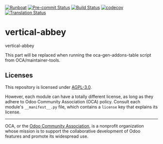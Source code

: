 
[![Runboat](https://img.shields.io/badge/runboat-Try%20me-875A7B.png)](https://runboat.odoo-community.org/builds?repo=OCA/vertical-abbey&target_branch=18.0)
[![Pre-commit Status](https://github.com/OCA/vertical-abbey/actions/workflows/pre-commit.yml/badge.svg?branch=18.0)](https://github.com/OCA/vertical-abbey/actions/workflows/pre-commit.yml?query=branch%3A18.0)
[![Build Status](https://github.com/OCA/vertical-abbey/actions/workflows/test.yml/badge.svg?branch=18.0)](https://github.com/OCA/vertical-abbey/actions/workflows/test.yml?query=branch%3A18.0)
[![codecov](https://codecov.io/gh/OCA/vertical-abbey/branch/18.0/graph/badge.svg)](https://codecov.io/gh/OCA/vertical-abbey)
[![Translation Status](https://translation.odoo-community.org/widgets/vertical-abbey-18-0/-/svg-badge.svg)](https://translation.odoo-community.org/engage/vertical-abbey-18-0/?utm_source=widget)

<!-- /!\ do not modify above this line -->

# vertical-abbey

vertical-abbey

<!-- /!\ do not modify below this line -->

<!-- prettier-ignore-start -->

[//]: # (addons)

This part will be replaced when running the oca-gen-addons-table script from OCA/maintainer-tools.

[//]: # (end addons)

<!-- prettier-ignore-end -->

## Licenses

This repository is licensed under [AGPL-3.0](LICENSE).

However, each module can have a totally different license, as long as they adhere to Odoo Community Association (OCA)
policy. Consult each module's `__manifest__.py` file, which contains a `license` key
that explains its license.

----
OCA, or the [Odoo Community Association](http://odoo-community.org/), is a nonprofit
organization whose mission is to support the collaborative development of Odoo features
and promote its widespread use.
